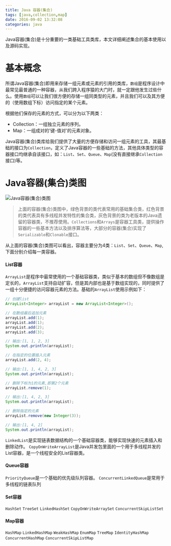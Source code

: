 ```yaml
---
title: Java 容器(集合)
tags: [java,collection,map]
date: 2016-09-02 13:32:08
categories: java
---
```


Java容器(集合)是十分重要的一类基础工具类库，本文详细阐述集合的基本使用以及源码实现。

<!--more-->

# 基本概念
所谓Java容器(集合)即用来存储一组元素或元素的引用的类库，`数组`是程序设计中最常见最普通的一种容器，从我们跨入程序猿的大门时，就一定跟他发生过些什么。使用`数组`可以让我们很方便的存储一组同类型的元素，并且我们可以及其方便的（使用数组下标）访问指定的某个元素。

根据他们保存的元素的方式，可以分为以下两类：
* Collection：一组独立元素的序列。
* Map：一组成对的'键-值对'的元素对象。

Java容器(集合)类库给我们提供了大量的方便存储和访问一组元素的工具，其最基础的接口为`Collection`，定义了Java容器的一些基础的方法，其他具体类型的容器接口均继承自该接口，如：`List`、`Set`、`Queue`、`Map`(没有直接继承`Collection`接口)等。


# Java容器(集合)类图

![Java容器(集合)类图](http://7xrny8.com1.z0.glb.clouddn.com/blog/1473080494694.png)

>上面的容器(集合)类图中，绿色背景的类代表常用的基础集合类，红色背景的类代表具有多线程并发特性的集合类，灰色背景的类为老版本的Java遗留的容器类，不推荐使用。`Collections`和`Arrays`是容器工具类，提供操作容器的一些基本方法以及排序算法等，大部分的容器(集合)实现了`Serializable`和`Clonable`接口。

从上面的容器(集合)类图可以看出，容器主要分为4类：`List`、`Set`、`Queue`、`Map`,下面分别介绍每一类容器。

#### List容器

`ArrayList`是程序中最常使用的一个基础容器类，类似于基本的数组但不像数组是定长的，`ArrayList`支持自动扩容，但是其内部也是基于数组实现的，同时提供了一组十分便捷的访问容器元素的方法。基础的`ArrayList`使用示例如下：

``` java
// 创建list
ArrayList<Integer> arrayList = new ArrayList<Integer>();

// 在数组最后追加元素
arrayList.add(1);
arrayList.add(1);
arrayList.add(2);
arrayList.add(3);

// 输出:[1, 1, 2, 3]
System.out.println(arrayList);

// 在指定的位置插入元素
arrayList.add(2, 4);

// 输出:[1, 1, 4, 2, 3]
System.out.println(arrayList);

// 删除下标为1的元素,即第2个元素
arrayList.remove(1);

// 输出:[1, 4, 2, 3]
System.out.println(arrayList);

// 删除指定的元素
arrayList.remove(new Integer(3));

// 输出:[1, 4, 2]
System.out.println(arrayList);
```

`LinkedList`是实现链表数据结构的一个基础容器类，能够实现快速的元素插入和删除动作。
`CopyOnWriteArrayList`是Java并发包里面的一个用于多线程并发的List容器，是一个线程安全的List容器类。

#### Queue容器
`PriorityQueue`是一个基础的优先级队列容器。
`ConcurrentLinkedQueue`是常用于多线程的链表队列

#### Set容器
`HashSet`
`TreeSet`
`LinkedHashSet`
`CopyOnWriteArraySet`
`ConcurrentSkipListSet`

#### Map容器
`HashMap`
`LinkedHashMap`
`WeakHashMap`
`EnumMap`
`TreeMap`
`IdentityHashMap`
`ConcurrentHashMap`
`ConcurrentSkipListMap`





